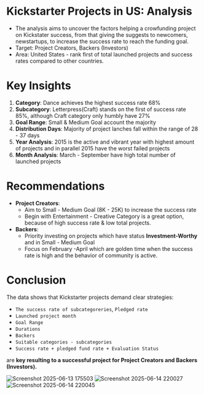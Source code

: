 # Kickstarter Projects in US: Analysis
- The analysis aims to uncover the factors helping a crowfunding project on Kickstater success, from that giving the suggests to newcomers, newstartups, to increase the success rate to reach the funding goal.
- Target: Project Creators, Backers (Investors)
- Area: United States - rank first of total launched projects and success rates compared to other countries.
# Key Insights
1. **Category**: Dance achieves the highest success rate 68%
2. **Subcategory**: Letterpress(Craft) stands on the first of success rate 85%, although Craft category only humbly have 27%
3. **Goal Range**: Small & Medium Goal account the majority
4. **Distribution Days**: Majority of project lanches fall  within the range of 28 - 37 days
5. **Year Analysis**: 2015 is the active and vibrant year with highest amount of projects and in parallel 2015 have the worst failed projects
6. **Month Analysis**: March - September have high total number of launched projects
# Recommendations
- **Project Creators**:
    - Aim to Small - Medium Goal (8K - 25K) to increase the success rate
    - Begin with Entertainment - Creative Category is a great option, because of high success rate & low total projects.  
- **Backers**:
    - Priority investing on projects which have status **Investment-Worthy** and in Small - Medium Goal
    - Focus on February -April which are golden time when the success rate is high and the behavior of community is active.
# Conclusion
The data shows that Kickstarter projects demand clear strategies: 
- `The success rate of subcategoreries`, `Pledged rate`
- `Launched project month`
- `Goal Range`
- `Durations`
- `Backers`
- `Suitable categories - subcategories` 
- `Success rate + pledged fund rate + Evaluation Status`

are **key resulting to a successful project for Project Creators and Backers (Investors).**    

![Screenshot 2025-06-13 175503](https://github.com/user-attachments/assets/5df6b617-a337-4105-be5b-85d7915a7790)
![Screenshot 2025-06-14 220027](https://github.com/user-attachments/assets/49bd24a6-f71e-4fdc-9df4-b7e05f73f4be)
![Screenshot 2025-06-14 220045](https://github.com/user-attachments/assets/9f91462b-ec58-406d-9321-b67e0cc32af9)






